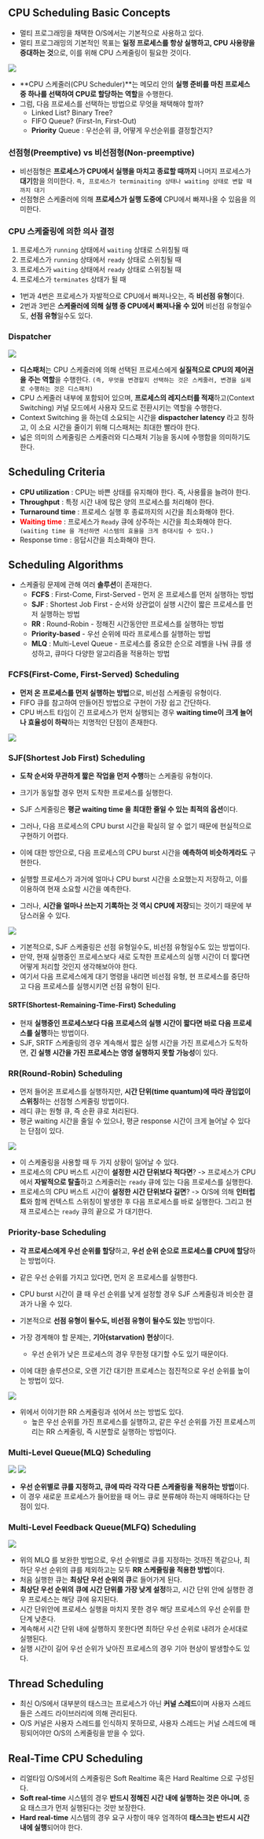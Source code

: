 ## CPU Scheduling Basic Concepts

- 멀티 프로그래밍을 채택한 O/S에서는 기본적으로 사용하고 있다.
- 멀티 프로그래밍의 기본적인 목표는 **일정 프로세스를 항상 실행하고, CPU 사용량을 증대하는 것**으로, 이를 위해 CPU 스케줄링이 필요한 것이다.

![](https://images.velog.io/images/hoyaho/post/612fa3ac-f18f-4945-91cc-a6ab51168e20/image.png)


- **CPU 스케줄러(CPU Scheduler)**는 메모리 안의 **실행 준비를 마친 프로세스 중 하나를 선택하여 CPU로 할당하는 역할**을 수행한다.
- 그럼, 다음 프로세스를 선택하는 방법으로 무엇을 채택해야 할까?
  - Linked List? Binary Tree?
  - FIFO Queue? (First-In, First-Out)
  - **Priority** Queue : 우선순위 큐, 어떻게 우선순위를 결정할건지?


### 선점형(Preemptive) vs 비선점형(Non-preemptive)

- 비선점형은 **프로세스가 CPU에서 실행을 마치고 종료할 때까지** 나머지 프로세스가 **대기**함을 의미한다.
`즉, 프로세스가 terminaiting 상태나 waiting 상태로 변할 때까지 대기`
- 선점형은 스케줄러에 의해 **프로세스가 실행 도중에** CPU에서 빠져나올 수 있음을 의미한다.

### CPU 스케줄링에 의한 의사 결정
1. 프로세스가 `running` 상태에서 `waiting` 상태로 스위칭될 때
2. 프로세스가 `running` 상태에서 `ready` 상태로 스위칭될 때
3. 프로세스가 `waiting` 상태에서 `ready` 상태로 스위칭될 때
4. 프로세스가 `terminates` 상태가 될 때

- 1번과 4번은 프로세스가 자발적으로 CPU에서 빠져나오는, 즉 **비선점 유형**이다.
- 2번과 3번은 **스케줄러에 의해 실행 중 CPU에서 빠져나올 수 있어** 비선점 유형일수도, **선점 유형**일수도 있다.

### Dispatcher

![](https://images.velog.io/images/hoyaho/post/81de46a4-6bc1-4c96-a574-71c24c6e400e/image.png)

- **디스패처**는 CPU 스케줄러에 의해 선택된 프로세스에게 **실질적으로 CPU의 제어권을 주는 역할**을 수행한다. `(즉, 무엇을 변경할지 선택하는 것은 스케줄러, 변경을 실제로 수행하는 것은 디스패처)`
- CPU 스케줄러 내부에 포함되어 있으며, **프로세스의 레지스터를 적재**하고(Context Switching) 커널 모드에서 사용자 모드로 전환시키는 역할을 수행한다.
- Context Switching 을 하는데 소요되는 시간을 **dispactcher latency** 라고 칭하고, 이 소요 시간을 줄이기 위해 디스패처는 최대한 빨라야 한다.
- 넓은 의미의 스케줄링은 스케줄러와 디스패처 기능을 동시에 수행함을 의미하기도 한다.

## Scheduling Criteria

- **CPU utilization** : CPU는 바쁜 상태를 유지해야 한다. 즉, 사용률을 늘려야 한다.
- **Throughput** : 특정 시간 내에 많은 양의 프로세스를 처리해야 한다.
- **Turnaround time** : 프로세스 실행 후 종료까지의 시간을 최소화해야 한다.
- <span style="color:red">**Waiting time**</span> : 프로세스가 `Ready` 큐에 상주하는 시간을 최소화해야 한다. `(waiting time 을 개선하면 시스템의 효율을 크게 증대시킬 수 있다.)`
- Response time : 응답시간을 최소화해야 한다.


## Scheduling Algorithms

- 스케줄링 문제에 관해 여러 **솔루션**이 존재한다.
  - **FCFS** : First-Come, First-Served - 먼저 온 프로세스를 먼저 실행하는 방법
  - **SJF** : Shortest Job First - 순서와 상관없이 실행 시간이 짧은 프로세스를 먼저 실행하는 방법
  - **RR** : Round-Robin - 정해진 시간동안만 프로세스를 실행하는 방법
  - **Priority-based** - 우선 순위에 따라 프로세스를 실행하는 방법
  - **MLQ** : Multi-Level Queue - 프로세스를 중요한 순으로 레벨을 나눠 큐를 생성하고, 큐마다 다양한 알고리즘을 적용하는 방법

### FCFS(First-Come, First-Served) Scheduling

- **먼저 온 프로세스를 먼저 실행하는 방법**으로, 비선점 스케줄링 유형이다.
- FIFO 큐를 참고하여 만들어진 방법으로 구현이 가장 쉽고 간단하다.
- CPU 버스트 타임이 긴 프로세스가 먼저 실행되는 경우 **waiting time이 크게 늘어나 효율성이 하락**하는 치명적인 단점이 존재한다.

![](https://images.velog.io/images/hoyaho/post/913dc954-88c2-4e65-ab05-af0012e6fdf1/image.png)

### SJF(Shortest Job First) Scheduling

- **도착 순서와 무관하게 짧은 작업을 먼저 수행**하는 스케줄링 유형이다.
- 크기가 동일할 경우 먼저 도착한 프로세스를 실행한다.


- SJF 스케줄링은 **평균 waiting time 을 최대한 줄일 수 있는 최적의 옵션**이다.
- 그러나, 다음 프로세스의 CPU burst 시간을 확실히 알 수 없기 때문에 현실적으로 구현하기 어렵다.
- 이에 대한 방안으로, 다음 프로세스의 CPU burst 시간을 **예측하여 비슷하게라도** 구현한다.
- 실행할 프로세스가 과거에 얼마나 CPU burst 시간을 소요했는지 저장하고, 이를 이용하여 현재 소요할 시간을 예측한다.
- 그러나, **시간을 얼마나 쓰는지 기록하는 것 역시 CPU에 저장**되는 것이기 때문에 부담스러울 수 있다.


![](https://images.velog.io/images/hoyaho/post/cfd52bf8-6a3b-4be1-be08-52d243291f38/image.png)

- 기본적으로, SJF 스케줄링은 선점 유형일수도, 비선점 유형일수도 있는 방법이다. 
- 만약, 현재 실행중인 프로세스보다 새로 도착한 프로세스의 실행 시간이 더 짧다면 어떻게 처리할 것인지 생각해보아야 한다.
- 여기서 다음 프로세스에게 대기 명령을 내리면 비선점 유형, 현 프로세스를 중단하고 다음 프로세스를 실행시키면 선점 유형이 된다.

#### SRTF(Shortest-Remaining-Time-First) Scheduling

- 현재 **실행중인 프로세스보다 다음 프로세스의 실행 시간이 짧다면 바로 다음 프로세스를 실행**하는 방법이다.
- SJF, SRTF 스케줄링의 경우 계속해서 짧은 실행 시간을 가진 프로세스가 도착하면, **긴 실행 시간을 가진 프로세스는 영영 실행하지 못할 가능성**이 있다.


### RR(Round-Robin) Scheduling
- 먼저 들어온 프로세스를 실행하지만, **시간 단위(time quantum)에 따라 끊임없이 스위칭**하는 선점형 스케줄링 방법이다.
- 레디 큐는 원형 큐, 즉 순환 큐로 처리된다.
- 평균 waiting 시간을 줄일 수 있으나, 평균 response 시간이 크게 늘어날 수 있다는 단점이 있다.

![](https://images.velog.io/images/hoyaho/post/52a29a13-8085-46b9-aace-edaf1b11c3ea/image.png)


- 이 스케줄링을 사용할 때 두 가지 상황이 일어날 수 있다.
- 프로세스의 CPU 버스트 시간이 **설정한 시간 단위보다 적다면**?
-> 프로세스가 CPU에서 **자발적으로 탈출**하고 스케줄러는 `ready` 큐에 있는 다음 프로세스를 실행한다.
- 프로세스의 CPU 버스트 시간이 **설정한 시간 단위보다 길면**?
-> O/S에 의해 **인터럽트**와 함께 컨텍스트 스위칭이 발생한 후 다음 프로세스를 바로 실행한다. 그리고 현재 프로세스는 `ready` 큐의 끝으로 가 대기한다.


### Priority-base Scheduling


- **각 프로세스에게 우선 순위를 할당**하고, **우선 순위 순으로 프로세스를 CPU에 할당**하는 방법이다.
- 같은 우선 순위를 가지고 있다면, 먼저 온 프로세스를 실행한다.
- CPU burst 시간이 클 때 우선 순위를 낮게 설정할 경우 SJF 스케줄링과 비슷한 결과가 나올 수 있다.


- 기본적으로 **선점 유형이 될수도, 비선점 유형이 될수도 있는** 방법이다.
- 가장 경계해야 할 문제는, **기아(starvation) 현상**이다.
  - 우선 순위가 낮은 프로세스의 경우 무한정 대기할 수도 있기 때문이다.
- 이에 대한 솔루션으로, 오랜 기간 대기한 프로세스는 점진적으로 우선 순위를 높이는 방법이 있다.

![](https://images.velog.io/images/hoyaho/post/6b732d51-2d76-487a-87b8-db8664ba284a/image.png)

- 위에서 이야기한 RR 스케줄링과 섞어서 쓰는 방법도 있다.
  - 높은 우선 순위를 가진 프로세스를 실행하고, 같은 우선 순위를 가진 프로세스끼리는 RR 스케줄링, 즉 시분할로 실행하는 방법이다.

### Multi-Level Queue(MLQ) Scheduling

![](https://images.velog.io/images/hoyaho/post/0072e664-90e6-40dc-878b-a89592f60244/image.png)
![](https://images.velog.io/images/hoyaho/post/1adaed43-b10c-4619-bde6-5f57dd71f134/image.png)

- **우선 순위별로 큐를 지정하고, 큐에 따라 각각 다른 스케줄링을 적용하는 방법**이다.
- 이 경우 새로운 프로세스가 들어왔을 때 어느 큐로 분류해야 하는지 애매하다는 단점이 있다.

### Multi-Level Feedback Queue(MLFQ) Scheduling

![](https://images.velog.io/images/hoyaho/post/cf0b9a50-097d-4148-900b-14439cc3926f/image.png)

- 위의 MLQ 를 보완한 방법으로, 우선 순위별로 큐를 지정하는 것까진 똑같으나, 최하단 우선 순위의 큐를 제외하고는 모두 **RR 스케줄링을 적용한 방법**이다.
- 처음 실행한 큐는 **최상단 우선 순위의 큐**로 들어가게 된다.
- **최상단 우선 순위의 큐에 시간 단위를 가장 낮게 설정**하고, 시간 단위 안에 실행한 경우 프로세스는 해당 큐에 유지된다.
- 시간 단위안에 프로세스 실행을 마치지 못한 경우 해당 프로세스의 우선 순위를 한 단계 낮춘다.
- 계속해서 시간 단위 내에 실행하지 못한다면 최하단 우선 순위로 내려가 순서대로 실행된다.
- 실행 시간이 길어 우선 순위가 낮아진 프로세스의 경우 기아 현상이 발생할수도 있다.

## Thread Scheduling
- 최신 O/S에서 대부분의 태스크는 프로세스가 아닌 **커널 스레드**이며 사용자 스레드들은 스레드 라이브러리에 의해 관리된다.
- O/S 커널은 사용자 스레드를 인식하지 못하므로, 사용자 스레드는 커널 스레드에 매핑되어야만 O/S의 스케줄링을 받을 수 있다.

## Real-Time CPU Scheduling

- 리얼타임 O/S에서의 스케줄링은 Soft Realtime 혹은 Hard Realtime 으로 구성된다.
- **Soft real-time** 시스템의 경우 **반드시 정해진 시간 내에 실행하는 것은 아니며**, 중요 태스크가 먼저 실행된다는 것만 보장한다.
- **Hard real-time** 시스템의 경우 요구 사항이 매우 엄격하여 **태스크는 반드시 시간 내에 실행**되어야 한다.

